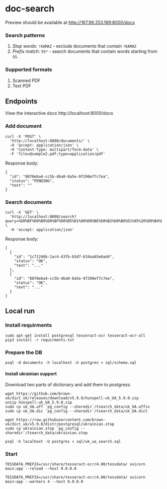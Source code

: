# doc-search

Preview should be available at http://167.99.253.189:8000/docs

### Search patterns

1. *Stop words:* `!KAMAZ` - exclude documents that contain `!KAMAZ`
2. *Prefix match:* `55*` - search documents that contain words starting from `55`.

### Supported formats

1. Scanned PDF
2. Text PDF

## Endpoints

View the interactive docs http://localhost:8000/docs

### Add document

    curl -X 'POST' \
      'http://localhost:8000/documents/' \
      -H 'accept: application/json' \
      -H 'Content-Type: multipart/form-data' \
      -F 'file=@sample2.pdf;type=application/pdf'

Response body:

    {
      "id": "8070eba4-cc5b-4ba0-8a5e-9f290ef7c7ea",
      "status": "PENDING",
      "text": ""
    }

### Search documents

    curl -X 'GET' \
      'http://localhost:8000/search?query=%D0%BF%D0%B0%D0%BF%D0%B5%D1%80%D0%BE%D0%B2%D0%B8%D1%85%20%D0%B4%D0%BE%D0%BA%D1%83%D0%BC%D0%B5%D0%BD%D1%82%D1%96%D0%B2' \
      -H 'accept: application/json'

Response body:

    [
      {
        "id": "1c71246b-1ac4-43fb-b5d7-634aa65e6ad4",
        "status": "OK",
        "text": "..."
      },
      {
        "id": "8070eba4-cc5b-4ba0-8a5e-9f290ef7c7ea",
        "status": "OK",
        "text": "..."
      }
    ]


## Local run

### Install requirments

    sudo apt-get install postgresql tesseract-ocr tesseract-ocr-all
    pip3 install -r requirments.txt

### Prepare the DB

    psql -d documents -h localhost -U postgres < sql/schema.sql

#### Install ukrainian support

Download two parts of dictionary and add them to postgress:

    wget https://github.com/brown-uk/dict_uk/releases/download/v5.9.0/hunspell-uk_UA_5.9.0.zip
    unzip hunspell-uk_UA_5.9.0.zip
    sudo cp uk_UA.aff `pg_config --sharedir`/tsearch_data/uk_UA.affix
    sudo cp uk_UA.dic `pg_config --sharedir`/tsearch_data/uk_UA.dict

    wget https://raw.githubusercontent.com/brown-uk/dict_uk/v5.9.0/distr/postgresql/ukrainian.stop
    sudo cp ukrainian.stop `pg_config --sharedir`/tsearch_data/ukrainian.stop

    psql -h localhost -U postgres < sql/uk_ua_search.sql

### Start

    TESSDATA_PREFIX=/usr/share/tesseract-ocr/4.00/tessdata/ uvicorn main:app --reload --host 0.0.0.0

    TESSDATA_PREFIX=/usr/share/tesseract-ocr/4.00/tessdata/ uvicorn main:app --workers 4 --host 0.0.0.0
